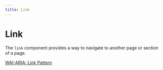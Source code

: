 ```yaml
---
title: Link
---
```


# Link

The `link` component provides a way to navigate to another page or section of a page.

[WAI-ARIA: Link Pattern](https://www.w3.org/WAI/ARIA/apg/patterns/link/)
